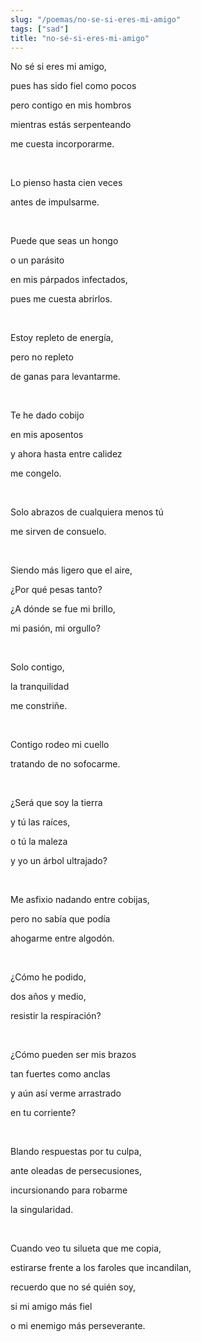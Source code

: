 ```yaml
---
slug: "/poemas/no-se-si-eres-mi-amigo"
tags: ["sad"]
title: "no-sé-si-eres-mi-amigo"
---
```

No sé si eres mi amigo,

pues has sido fiel como pocos

pero contigo en mis hombros

mientras estás serpenteando

me cuesta incorporarme.

&nbsp;

Lo pienso hasta cien veces

antes de impulsarme.

&nbsp;

Puede que seas un hongo

o un parásito

en mis párpados infectados,

pues me cuesta abrirlos.

&nbsp;

Estoy repleto de energía,

pero no repleto

de ganas para levantarme.

&nbsp;

Te he dado cobijo

en mis aposentos

y ahora hasta entre calidez

me congelo.

&nbsp;

Solo abrazos de cualquiera menos tú

me sirven de consuelo.

&nbsp;

Siendo más ligero que el aire,

¿Por qué pesas tanto?

 

 ¿A dónde se fue mi brillo,

mi pasión, mi orgullo?

&nbsp;

Solo contigo,

la tranquilidad

me constriñe.

&nbsp;

Contigo rodeo mi cuello

tratando de no sofocarme.

&nbsp;

¿Será que soy la tierra

y tú las raíces,

o tú la maleza

y yo un árbol ultrajado?

&nbsp;

Me asfixio nadando entre cobijas,

pero no sabía que podía

ahogarme entre algodón.

&nbsp;

¿Cómo he podido,

dos años y medio,

resistir la respiración?

&nbsp;

¿Cómo pueden ser mis brazos

tan fuertes como anclas

y aún así verme arrastrado

en tu corriente?

&nbsp;

Blando respuestas por tu culpa,

ante oleadas de persecusiones,

incursionando para robarme

la singularidad.

&nbsp;

Cuando veo tu silueta que me copia,

estirarse frente a los faroles que incandilan,

recuerdo que no sé quién soy,

si mi amigo más fiel

o mi enemigo más perseverante.